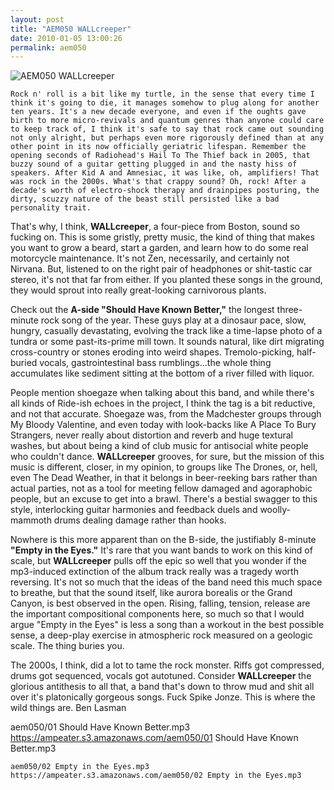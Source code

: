 ```yaml
---
layout: post
title: "AEM050 WALLcreeper"
date: 2010-01-05 13:00:26
permalink: aem050
---
```

![AEM050 WALLcreeper](https://ampeater.s3.amazonaws.com/aem050/WALLcreeper.jpg)

    Rock n' roll is a bit like my turtle, in the sense that every time I think it's going to die, it manages somehow to plug along for another ten years. It's a new decade everyone, and even if the oughts gave birth to more micro-revivals and quantum genres than anyone could care to keep track of, I think it's safe to say that rock came out sounding not only alright, but perhaps even more rigorously defined than at any other point in its now officially geriatric lifespan. Remember the opening seconds of Radiohead's Hail To The Thief back in 2005, that buzzy sound of a guitar getting plugged in and the nasty hiss of speakers. After Kid A and Amnesiac, it was like, oh, amplifiers! That was rock in the 2000s. What's that crappy sound? Oh, rock! After a decade's worth of electro-shock therapy and drainpipes posturing, the dirty, scuzzy nature of the beast still persisted like a bad personality trait.

That's why, I think, **WALLcreeper**, a four-piece from Boston, sound so fucking on. This is some gristly, pretty music, the kind of thing that makes you want to grow a beard, start a garden, and learn how to do some real motorcycle maintenance. It's not Zen, necessarily, and certainly not Nirvana. But, listened to on the right pair of headphones or shit-tastic car stereo, it's not that far from either. If you planted these songs in the ground, they would sprout into really great-looking carnivorous plants.

Check out the **A-side "Should Have Known Better,"** the longest three-minute rock song of the year. These guys play at a dinosaur pace, slow, hungry, casually devastating, evolving the track like a time-lapse photo of a tundra or some past-its-prime mill town. It sounds natural, like dirt migrating cross-country or stones eroding into weird shapes. Tremolo-picking, half-buried vocals, gastrointestinal bass rumblings...the whole thing accumulates like sediment sitting at the bottom of a river filled with liquor.

People mention shoegaze when talking about this band, and while there's all kinds of Ride-ish echoes in the project, I think the tag is a bit reductive, and not that accurate. Shoegaze was, from the Madchester groups through My Bloody Valentine, and even today with look-backs like A Place To Bury Strangers, never really about distortion and reverb and huge textural washes, but about being a kind of club music for antisocial white people who couldn't dance. **WALLcreeper** grooves, for sure, but the mission of this music is different, closer, in my opinion, to groups like The Drones, or, hell, even The Dead Weather, in that it belongs in beer-reeking bars rather than actual parties, not as a tool for meeting fellow damaged and agoraphobic people, but an excuse to get into a brawl. There's a bestial swagger to this style, interlocking guitar harmonies and feedback duels and woolly-mammoth drums dealing damage rather than hooks.

Nowhere is this more apparent than on the B-side, the justifiably 8-minute **"Empty in the Eyes."** It's rare that you want bands to work on this kind of scale, but **WALLcreeper** pulls off the epic so well that you wonder if the mp3-induced extinction of the album track really was a tragedy worth reversing. It's not so much that the ideas of the band need this much space to breathe, but that the sound itself, like aurora borealis or the Grand Canyon, is best observed in the open. Rising, falling, tension, release are the important compositional components here, so much so that I would argue "Empty in the Eyes" is less a song than a workout in the best possible sense, a deep-play exercise in atmospheric rock measured on a geologic scale. The thing buries you.

The 2000s, I think, did a lot to tame the rock monster. Riffs got compressed, drums got sequenced, vocals got autotuned. Consider **WALLcreeper** the glorious antithesis to all that, a band that's down to throw mud and shit all over it's platonically gorgeous songs. Fuck Spike Jonze. This is where the wild things are. Ben Lasman
  
  aem050/01 Should Have Known Better.mp3
    https://ampeater.s3.amazonaws.com/aem050/01 Should Have Known Better.mp3
    
    aem050/02 Empty in the Eyes.mp3
    https://ampeater.s3.amazonaws.com/aem050/02 Empty in the Eyes.mp3
    
    